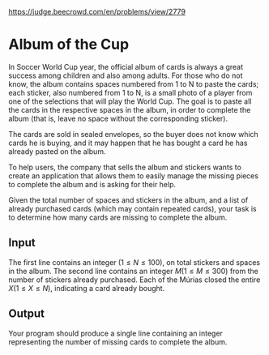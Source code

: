https://judge.beecrowd.com/en/problems/view/2779

# Album of the Cup

In Soccer World Cup year, the official album of cards is always a great success
among children and also among adults. For those who do not know, the album
contains spaces numbered from 1 to N to paste the cards; each sticker, also
numbered from 1 to N, is a small photo of a player from one of the selections
that will play the World Cup. The goal is to paste all the cards in the
respective spaces in the album, in order to complete the album (that is, leave
no space without the corresponding sticker).

The cards are sold in sealed envelopes, so the buyer does not know which cards
he is buying, and it may happen that he has bought a card he has already pasted
on the album.

To help users, the company that sells the album and stickers wants to create an
application that allows them to easily manage the missing pieces to complete the
album and is asking for their help.

Given the total number of spaces and stickers in the album, and a list of
already purchased cards (which may contain repeated cards), your task is to
determine how many cards are missing to complete the album.

## Input

The first line contains an integer $(1 \leq N \leq 100)$, on total stickers and
spaces in the album. The second line contains an integer $M (1 \leq M \leq 300)$
from the number of stickers already purchased. Each of the Múrias closed the
entire $X (1 \leq X \leq N)$, indicating a card already bought.
## Output

Your program should produce a single line containing an integer representing the
number of missing cards to complete the album.
